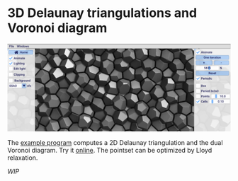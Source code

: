 # 3D Delaunay triangulations and Voronoi diagram

![](Delaunay3D.png)

The [example program](https://github.com/BrunoLevy/geogram/blob/main/src/examples/graphics/demo_Delaunay3d/main.cpp) 
computes a 2D Delaunay triangulation and the dual Voronoi diagram. Try
it [online](https://members.loria.fr/Bruno.Levy/GEOGRAM/geogram_demo_Delaunay3d.html).
The pointset can be optimized by Lloyd relaxation.

_WIP_